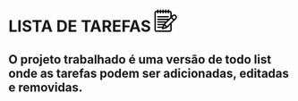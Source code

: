 # LISTA DE TAREFAS <img width="40px" height="40px" src="./assets/img/bloco-de-anotacoes.png"/>

## O projeto trabalhado é uma versão de todo list onde as tarefas podem ser adicionadas, editadas e removidas.